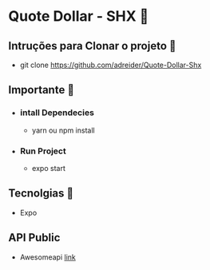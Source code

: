 # Quote Dollar - SHX 🏢

## Intruções para Clonar o projeto 📓
  - git clone https://github.com/adreider/Quote-Dollar-Shx

## Importante 🔴
 - ### intall Dependecies
    - yarn ou npm install
 - ### Run Project
    - expo start

## Tecnolgias 🚀
  - Expo

## API Public
  - Awesomeapi <a href="https://docs.awesomeapi.com.br/api-de-moedas">link</a>